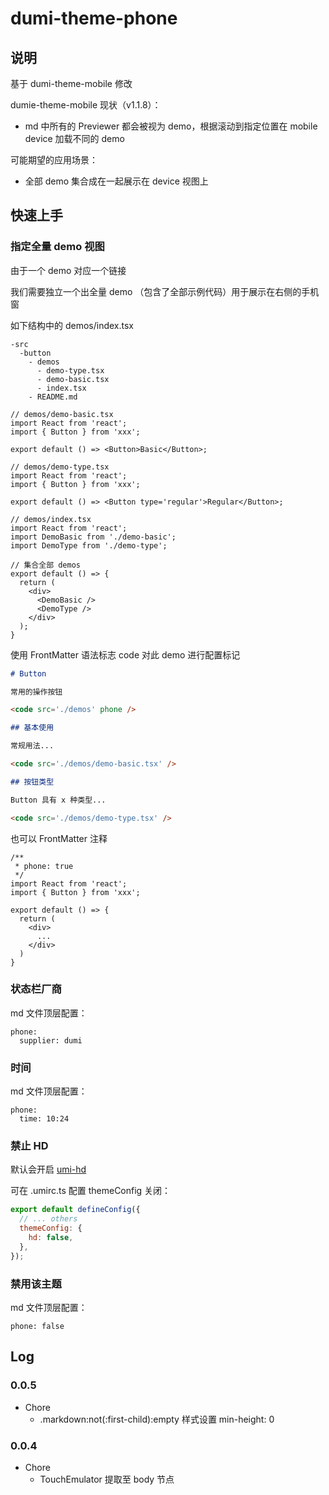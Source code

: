 # dumi-theme-phone

## 说明

基于 dumi-theme-mobile 修改

dumie-theme-mobile 现状（v1.1.8）：

- md 中所有的 Previewer 都会被视为 demo，根据滚动到指定位置在 mobile device 加载不同的 demo

可能期望的应用场景：

- 全部 demo 集合成在一起展示在 device 视图上

## 快速上手

### 指定全量 demo 视图

由于一个 demo 对应一个链接

我们需要独立一个出全量 demo （包含了全部示例代码）用于展示在右侧的手机窗

如下结构中的 demos/index.tsx

```
-src
  -button
    - demos
      - demo-type.tsx
      - demo-basic.tsx
      - index.tsx
    - README.md
```

```tsx
// demos/demo-basic.tsx
import React from 'react';
import { Button } from 'xxx';

export default () => <Button>Basic</Button>;
```

```tsx
// demos/demo-type.tsx
import React from 'react';
import { Button } from 'xxx';

export default () => <Button type='regular'>Regular</Button>;
```


```tsx
// demos/index.tsx
import React from 'react';
import DemoBasic from './demo-basic';
import DemoType from './demo-type';

// 集合全部 demos
export default () => {
  return (
    <div>
      <DemoBasic />
      <DemoType />
    </div>
  );
}
```

使用 FrontMatter 语法标志 code 对此 demo 进行配置标记

```md
# Button

常用的操作按钮

<code src='./demos' phone />

## 基本使用

常规用法...

<code src='./demos/demo-basic.tsx' />

## 按钮类型

Button 具有 x 种类型...

<code src='./demos/demo-type.tsx' />
```

也可以 FrontMatter 注释

```tsx
/**
 * phone: true
 */
import React from 'react';
import { Button } from 'xxx';

export default () => {
  return (
    <div>
      ...
    </div>
  )
}
```

### 状态栏厂商

md 文件顶层配置：

```
phone:
  supplier: dumi
```

### 时间

md 文件顶层配置：

```
phone:
  time: 10:24
```

### 禁止 HD

默认会开启 [umi-hd](https://www.npmjs.com/package/umi-hd)

可在 .umirc.ts 配置 themeConfig 关闭：

```js
export default defineConfig({
  // ... others
  themeConfig: {
    hd: false,
  },
});
```

### 禁用该主题

md 文件顶层配置：

```
phone: false
```

## Log

### 0.0.5

- Chore
    - .markdown:not(:first-child):empty 样式设置 min-height: 0

### 0.0.4

- Chore
    - TouchEmulator 提取至 body 节点